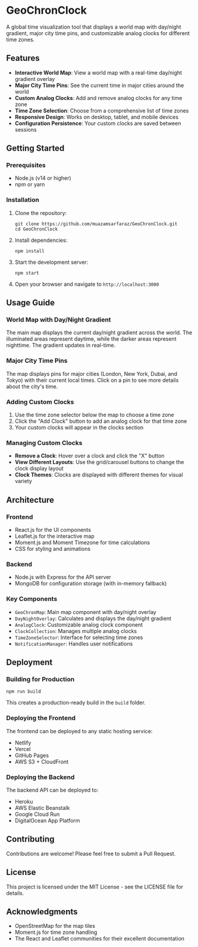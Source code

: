 # GeoChronClock

A global time visualization tool that displays a world map with day/night gradient, major city time pins, and customizable analog clocks for different time zones.

## Features

- **Interactive World Map**: View a world map with a real-time day/night gradient overlay
- **Major City Time Pins**: See the current time in major cities around the world
- **Custom Analog Clocks**: Add and remove analog clocks for any time zone
- **Time Zone Selection**: Choose from a comprehensive list of time zones
- **Responsive Design**: Works on desktop, tablet, and mobile devices
- **Configuration Persistence**: Your custom clocks are saved between sessions

## Getting Started

### Prerequisites

- Node.js (v14 or higher)
- npm or yarn

### Installation

1. Clone the repository:
   ```
   git clone https://github.com/muazamsarfaraz/GeoChronClock.git
   cd GeoChronClock
   ```

2. Install dependencies:
   ```
   npm install
   ```

3. Start the development server:
   ```
   npm start
   ```

4. Open your browser and navigate to `http://localhost:3000`

## Usage Guide

### World Map with Day/Night Gradient

The main map displays the current day/night gradient across the world. The illuminated areas represent daytime, while the darker areas represent nighttime. The gradient updates in real-time.

### Major City Time Pins

The map displays pins for major cities (London, New York, Dubai, and Tokyo) with their current local times. Click on a pin to see more details about the city's time.

### Adding Custom Clocks

1. Use the time zone selector below the map to choose a time zone
2. Click the "Add Clock" button to add an analog clock for that time zone
3. Your custom clocks will appear in the clocks section

### Managing Custom Clocks

- **Remove a Clock**: Hover over a clock and click the "X" button
- **View Different Layouts**: Use the grid/carousel buttons to change the clock display layout
- **Clock Themes**: Clocks are displayed with different themes for visual variety

## Architecture

### Frontend

- React.js for the UI components
- Leaflet.js for the interactive map
- Moment.js and Moment Timezone for time calculations
- CSS for styling and animations

### Backend

- Node.js with Express for the API server
- MongoDB for configuration storage (with in-memory fallback)

### Key Components

- `GeoChronMap`: Main map component with day/night overlay
- `DayNightOverlay`: Calculates and displays the day/night gradient
- `AnalogClock`: Customizable analog clock component
- `ClockCollection`: Manages multiple analog clocks
- `TimeZoneSelector`: Interface for selecting time zones
- `NotificationManager`: Handles user notifications

## Deployment

### Building for Production

```
npm run build
```

This creates a production-ready build in the `build` folder.

### Deploying the Frontend

The frontend can be deployed to any static hosting service:

- Netlify
- Vercel
- GitHub Pages
- AWS S3 + CloudFront

### Deploying the Backend

The backend API can be deployed to:

- Heroku
- AWS Elastic Beanstalk
- Google Cloud Run
- DigitalOcean App Platform

## Contributing

Contributions are welcome! Please feel free to submit a Pull Request.

## License

This project is licensed under the MIT License - see the LICENSE file for details.

## Acknowledgments

- OpenStreetMap for the map tiles
- Moment.js for time zone handling
- The React and Leaflet communities for their excellent documentation